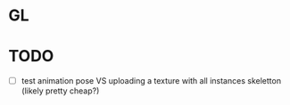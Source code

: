 # GL

# TODO

- [ ] test animation pose VS uploading a texture with all instances skeletton (likely pretty cheap?)
